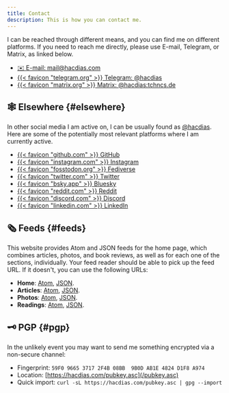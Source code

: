 ```yaml
---
title: Contact
description: This is how you can contact me.
---
```


I can be reached through different means, and you can find me on different platforms. If you need to reach me directly, please use E-mail, Telegram, or Matrix, as linked below.

<div class='terms grid bold'>

- [✉️ E-mail: mail@hacdias.com](mailto:mail@hacdias.com)
- [{{< favicon "telegram.org" >}} Telegram: @hacdias](https://t.me/hacdias)
- [{{< favicon "matrix.org" >}} Matrix: @hacdias:tchncs.de](https://matrix.to/#/@hacdias:tchncs.de)

</div>

## 🕸 Elsewhere {#elsewhere}

In other social media I am active on, I can be usually found as [@hacdias](/about/#handle). Here are some of the potentially most relevant platforms where I am currently active.

<div class='terms grid bold'>

- [{{< favicon "github.com" >}} GitHub](https://github.com/hacdias)
- [{{< favicon "instagram.com" >}} Instagram](https://instagram.com/hacdias)
- [{{< favicon "fosstodon.org" >}} Fediverse](https://fosstodon.org/@hacdias)
- [{{< favicon "twitter.com" >}} Twitter](https://twitter.com/hacdias)
- [{{< favicon "bsky.app" >}} Bluesky](https://bsky.app/profile/hacdias.com)
- [{{< favicon "reddit.com" >}} Reddit](https://reddit.com/u/hacdias)
- [{{< favicon "discord.com" >}} Discord](https://discord.com/users/hacdias)
- [{{< favicon "linkedin.com" >}} LinkedIn](https://linkedin.com/in/hacdias)

</div>

## 🗞 Feeds {#feeds}

This website provides Atom and JSON feeds for the home page, which combines articles, photos, and book reviews, as well as for each one of the sections, individually. Your feed reader should be able to pick up the feed URL. If it doesn't, you can use the following URLs:

- **Home**: [Atom](/feed.xml), [JSON](/feed.json).
- **Articles**: [Atom](/articles/feed.xml), [JSON](/articles/feed.json).
- **Photos**: [Atom](/photos/feed.xml), [JSON](/photos/feed.json).
- **Readings**: [Atom](/readings/feed.xml), [JSON](/readings/feed.json).

## 🗝 PGP {#pgp}

In the unlikely event you may want to send me something encrypted via a non-secure channel:

- Fingerprint: `59F0 9665 3717 2F4B 08BB  9B0D AB1E 4824 D1F8 A974`
- Location: [https://hacdias.com/pubkey.asc](/pubkey.asc)
- Quick import: `curl -sL https://hacdias.com/pubkey.asc | gpg --import`
